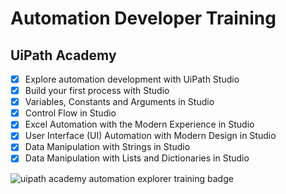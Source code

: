# Automation Developer Training

## UiPath Academy
- [x] Explore automation development with UiPath Studio
- [x] Build your first process with Studio
- [x] Variables, Constants and Arguments in Studio
- [x] Control Flow in Studio
- [x] Excel Automation with the Modern Experience in Studio
- [x] User Interface (UI) Automation with Modern Design in Studio
- [x] Data Manipulation with Strings in Studio
- [x] Data Manipulation with Lists and Dictionaries in Studio

<img src="badges/automation-explorer.png" style="display: block; margin-left: auto; margin-right: auto;" alt="uipath academy automation explorer training badge">

